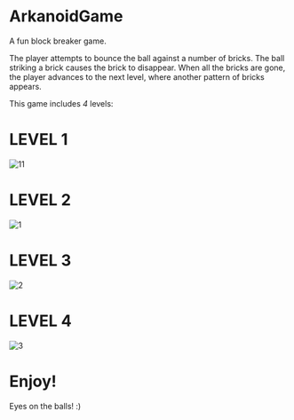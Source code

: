 # ArkanoidGame
 A fun block breaker game.
 
The player attempts to bounce the ball against a number of bricks. 
The ball striking a brick causes the brick to disappear. 
When all the bricks are gone, the player advances to the next level, where another pattern of bricks appears. 

This game includes *4* levels:

# LEVEL 1
![11](https://user-images.githubusercontent.com/71548980/123844234-711cf680-d91b-11eb-9df6-7b02b9f2542b.png)

# LEVEL 2
![1](https://user-images.githubusercontent.com/71548980/123844250-75e1aa80-d91b-11eb-9cf1-b3a81bdbc8be.png)

# LEVEL 3
![2](https://user-images.githubusercontent.com/71548980/123844273-7aa65e80-d91b-11eb-9348-94be595833c3.png)

# LEVEL 4
![3](https://user-images.githubusercontent.com/71548980/123844285-7f6b1280-d91b-11eb-94fb-eb19b70a4359.png)

# Enjoy! 
Eyes on the balls! :)
